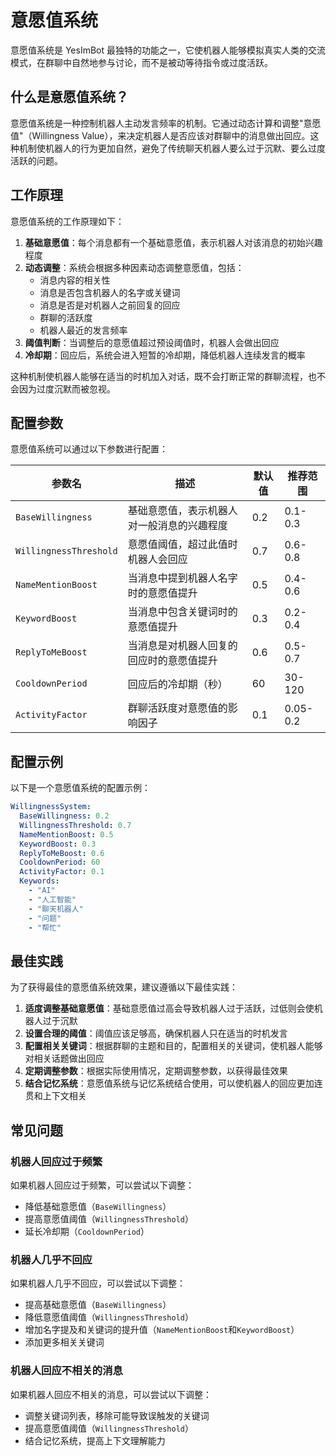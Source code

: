 # 意愿值系统

意愿值系统是 YesImBot 最独特的功能之一，它使机器人能够模拟真实人类的交流模式，在群聊中自然地参与讨论，而不是被动等待指令或过度活跃。

## 什么是意愿值系统？

意愿值系统是一种控制机器人主动发言频率的机制。它通过动态计算和调整"意愿值"（Willingness Value），来决定机器人是否应该对群聊中的消息做出回应。这种机制使机器人的行为更加自然，避免了传统聊天机器人要么过于沉默、要么过度活跃的问题。

## 工作原理

意愿值系统的工作原理如下：

1. **基础意愿值**：每个消息都有一个基础意愿值，表示机器人对该消息的初始兴趣程度
2. **动态调整**：系统会根据多种因素动态调整意愿值，包括：
   - 消息内容的相关性
   - 消息是否包含机器人的名字或关键词
   - 消息是否是对机器人之前回复的回应
   - 群聊的活跃度
   - 机器人最近的发言频率
3. **阈值判断**：当调整后的意愿值超过预设阈值时，机器人会做出回应
4. **冷却期**：回应后，系统会进入短暂的冷却期，降低机器人连续发言的概率

这种机制使机器人能够在适当的时机加入对话，既不会打断正常的群聊流程，也不会因为过度沉默而被忽视。

## 配置参数

意愿值系统可以通过以下参数进行配置：

| 参数名 | 描述 | 默认值 | 推荐范围 |
|-------|------|-------|---------|
| `BaseWillingness` | 基础意愿值，表示机器人对一般消息的兴趣程度 | 0.2 | 0.1-0.3 |
| `WillingnessThreshold` | 意愿值阈值，超过此值时机器人会回应 | 0.7 | 0.6-0.8 |
| `NameMentionBoost` | 当消息中提到机器人名字时的意愿值提升 | 0.5 | 0.4-0.6 |
| `KeywordBoost` | 当消息中包含关键词时的意愿值提升 | 0.3 | 0.2-0.4 |
| `ReplyToMeBoost` | 当消息是对机器人回复的回应时的意愿值提升 | 0.6 | 0.5-0.7 |
| `CooldownPeriod` | 回应后的冷却期（秒） | 60 | 30-120 |
| `ActivityFactor` | 群聊活跃度对意愿值的影响因子 | 0.1 | 0.05-0.2 |

## 配置示例

以下是一个意愿值系统的配置示例：

```yaml
WillingnessSystem:
  BaseWillingness: 0.2
  WillingnessThreshold: 0.7
  NameMentionBoost: 0.5
  KeywordBoost: 0.3
  ReplyToMeBoost: 0.6
  CooldownPeriod: 60
  ActivityFactor: 0.1
  Keywords:
    - "AI"
    - "人工智能"
    - "聊天机器人"
    - "问题"
    - "帮忙"
```

## 最佳实践

为了获得最佳的意愿值系统效果，建议遵循以下最佳实践：

1. **适度调整基础意愿值**：基础意愿值过高会导致机器人过于活跃，过低则会使机器人过于沉默
2. **设置合理的阈值**：阈值应该足够高，确保机器人只在适当的时机发言
3. **配置相关关键词**：根据群聊的主题和目的，配置相关的关键词，使机器人能够对相关话题做出回应
4. **定期调整参数**：根据实际使用情况，定期调整参数，以获得最佳效果
5. **结合记忆系统**：意愿值系统与记忆系统结合使用，可以使机器人的回应更加连贯和上下文相关

## 常见问题

### 机器人回应过于频繁

如果机器人回应过于频繁，可以尝试以下调整：

- 降低基础意愿值（`BaseWillingness`）
- 提高意愿值阈值（`WillingnessThreshold`）
- 延长冷却期（`CooldownPeriod`）

### 机器人几乎不回应

如果机器人几乎不回应，可以尝试以下调整：

- 提高基础意愿值（`BaseWillingness`）
- 降低意愿值阈值（`WillingnessThreshold`）
- 增加名字提及和关键词的提升值（`NameMentionBoost`和`KeywordBoost`）
- 添加更多相关关键词

### 机器人回应不相关的消息

如果机器人回应不相关的消息，可以尝试以下调整：

- 调整关键词列表，移除可能导致误触发的关键词
- 提高意愿值阈值（`WillingnessThreshold`）
- 结合记忆系统，提高上下文理解能力
